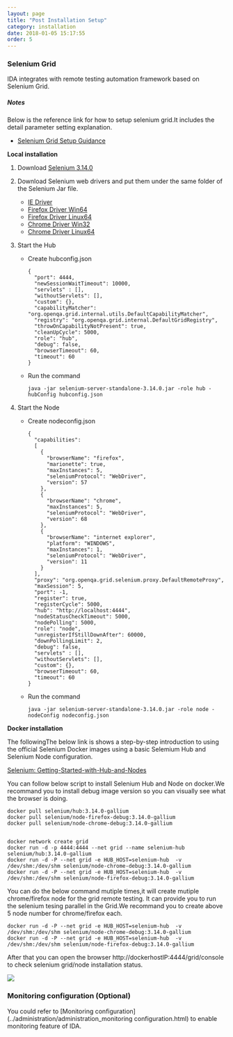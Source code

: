 ```yaml
---
layout: page
title: "Post Installation Setup"
category: installation
date: 2018-01-05 15:17:55
order: 5
---
```




### Selenium Grid

IDA integrates with remote testing automation framework based on Selenium Grid.

##### Notes

Below is the reference link for how to setup selenium grid.It includes the detail parameter setting explanation.   
- [Selenium Grid Setup Guidance](https://github.com/SeleniumHQ/selenium/wiki/Grid2)  

**Local installation**

1. Download [Selenium 3.14.0](https://selenium-release.storage.googleapis.com/3.14/selenium-server-standalone-3.14.0.jar)  

2. Download Selenium web drivers and put them under the same folder of the Selenium Jar file.

	- [IE Driver](http://selenium-release.storage.googleapis.com/3.14/IEDriverServer_Win32_3.14.0.zip)
	- [Firefox Driver Win64](https://github.com/mozilla/geckodriver/releases/download/v0.23.0/geckodriver-v0.23.0-win64.zip)
	- [Firefox Driver Linux64](https://github.com/mozilla/geckodriver/releases/download/v0.23.0/geckodriver-v0.23.0-linux64.tar.gz)
	- [Chrome Driver Win32](https://chromedriver.storage.googleapis.com/2.41/chromedriver_win32.zip)  
	- [Chrome Driver Linux64](https://chromedriver.storage.googleapis.com/2.41/chromedriver_linux64.zip) 
   
3. Start the Hub

	- Create hubconfig.json
		```
		{
		  "port": 4444,
		  "newSessionWaitTimeout": 10000,
		  "servlets" : [],
		  "withoutServlets": [],
		  "custom": {},
		  "capabilityMatcher": "org.openqa.grid.internal.utils.DefaultCapabilityMatcher",
		  "registry": "org.openqa.grid.internal.DefaultGridRegistry",
		  "throwOnCapabilityNotPresent": true,
		  "cleanUpCycle": 5000,
		  "role": "hub",
		  "debug": false,
		  "browserTimeout": 60,
		  "timeout": 60
		}
		```
	- Run the command
		```
		java -jar selenium-server-standalone-3.14.0.jar -role hub -hubConfig hubconfig.json
		```

4. Start the Node  

	- Create nodeconfig.json
		```
		{
		  "capabilities":
		  [
		    {
		      "browserName": "firefox",
		      "marionette": true,
		      "maxInstances": 5,
		      "seleniumProtocol": "WebDriver",
			  "version": 57
		    },
		    {
		      "browserName": "chrome",
		      "maxInstances": 5,
		      "seleniumProtocol": "WebDriver",
			  "version": 68
		    },
		    {
		      "browserName": "internet explorer",
		      "platform": "WINDOWS",
		      "maxInstances": 1,
		      "seleniumProtocol": "WebDriver",
			  "version": 11
		    }
		  ],
		  "proxy": "org.openqa.grid.selenium.proxy.DefaultRemoteProxy",
		  "maxSession": 5,
		  "port": -1,
		  "register": true,
		  "registerCycle": 5000,
		  "hub": "http://localhost:4444",
		  "nodeStatusCheckTimeout": 5000,
		  "nodePolling": 5000,
		  "role": "node",
		  "unregisterIfStillDownAfter": 60000,
		  "downPollingLimit": 2,
		  "debug": false,
		  "servlets" : [],
		  "withoutServlets": [],
		  "custom": {},
		  "browserTimeout": 60,
		  "timeout": 60
		}
		```
	- Run the command
		```
		java -jar selenium-server-standalone-3.14.0.jar -role node -nodeConfig nodeconfig.json
		```

**Docker installation**

The followingThe below link is shows a step-by-step introduction to using the official Selenium Docker images using a basic Selemium Hub and Selenium Node configuration.

[Selenium: Getting-Started-with-Hub-and-Nodes](https://github.com/SeleniumHQ/docker-selenium/wiki/Getting-Started-with-Hub-and-Nodes)

You can follow below script to install Selenium Hub and Node on docker.We recommand you to install debug image version so you can visually see what the browser is doing.

``` 
docker pull selenium/hub:3.14.0-gallium    
docker pull selenium/node-firefox-debug:3.14.0-gallium 
docker pull selenium/node-chrome-debug:3.14.0-gallium    


docker network create grid
docker run -d -p 4444:4444 --net grid --name selenium-hub selenium/hub:3.14.0-gallium    
docker run -d -P --net grid -e HUB_HOST=selenium-hub  -v /dev/shm:/dev/shm selenium/node-chrome-debug:3.14.0-gallium 
docker run -d -P --net grid -e HUB_HOST=selenium-hub  -v /dev/shm:/dev/shm selenium/node-firefox-debug:3.14.0-gallium 

``` 
You can do the below command mutiple times,it will create mutiple chrome/firefox node for the grid remote testing. It can provide you to run the  selenium tesing parallel in the Grid.We recommand you to create above  5 node number for chrome/firefox each.   

``` 
docker run -d -P --net grid -e HUB_HOST=selenium-hub  -v /dev/shm:/dev/shm selenium/node-chrome-debug:3.14.0-gallium 
docker run -d -P --net grid -e HUB_HOST=selenium-hub  -v /dev/shm:/dev/shm selenium/node-firefox-debug:3.14.0-gallium 

``` 
After that you can open the browser http://dockerhostIP:4444/grid/console to check selenium grid/node  installation status.    

  ![][selenium_node]


   
   [error]: ../images/install/installation_self_signed_sertificates_error.png 
   [tool]: ../images/install/installation_self_signed_sertificates_tool.png 
   [security_tab]: ../images/install/installation_self_signed_sertificates_security_tab.png
   [servers_tab]: ../images/install/installation_self_signed_sertificates_servers_tab.png
   [add_security]: ../images/install/installation_self_signed_sertificates_add_security.png
   [success]: ../images/install/installation_self_signed_sertificates_success.png 
   [chrome_error]: ../images/install/installation_self_signed_sertificates_chrome_error.png
   [proceed]: ../images/install/installation_self_signed_sertificates_proceed.png
   [selenium_node]: ../images/install/selenium_node.png

### Monitoring configuration (Optional)

You could refer to [Monitoring configuration](../administration/administration_monitoring configuration.html) to enable monitoring feature of IDA.
